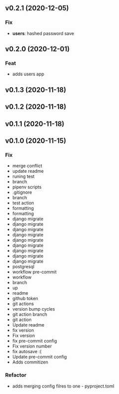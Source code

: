 ## v0.2.1 (2020-12-05)

### Fix

- **users**: hashed password save

## v0.2.0 (2020-12-01)

### Feat

- adds users app

## v0.1.3 (2020-11-18)

## v0.1.2 (2020-11-18)

## v0.1.1 (2020-11-18)

## v0.1.0 (2020-11-15)

### Fix

- merge conflict
- update readme
- runing test
- branch
- pipenv scripts
- .gitignore
- branch
- test action
- formatting
- formatting
- django migrate
- django migrate
- django migrate
- django migrate
- django migrate
- django migrate
- django migrate
- django migrate
- django migrate
- postgresql
- workflow pre-commit
- workflow
- branch
- up
- readme
- github token
- git actions
- version bump cycles
- git action branch
- git action
- Update readme
- fix version
- Fix version
- fix pre-commit config
- Fix version number
- fix autosave :(
- Update pre-commit config
- Adds commitizen

### Refactor

- adds merging config filres to one - pyproject.toml
